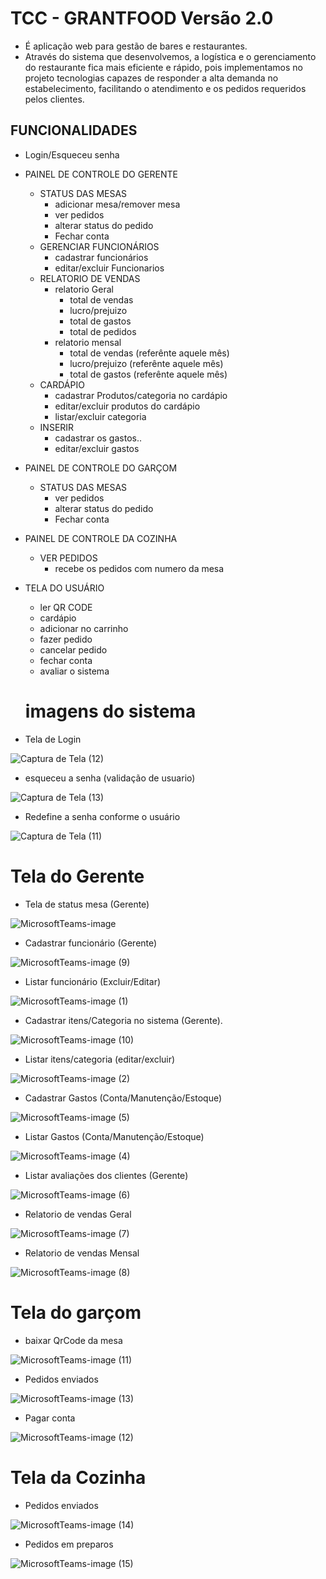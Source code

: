 
# TCC - GRANTFOOD Versão 2.0
  - É aplicação web para gestão de bares e restaurantes.
  - Através do sistema que desenvolvemos, a logística e o gerenciamento do restaurante fica mais eficiente e rápido, pois implementamos no projeto tecnologias capazes de responder a alta demanda no estabelecimento, facilitando o atendimento e os pedidos requeridos pelos clientes.
 
## FUNCIONALIDADES

- Login/Esqueceu senha
- PAINEL DE CONTROLE DO GERENTE 
  - STATUS DAS MESAS
    - adicionar mesa/remover mesa
    - ver pedidos
    - alterar status do pedido
    - Fechar conta
  - GERENCIAR FUNCIONÁRIOS
    - cadastrar funcionários
    - editar/excluir Funcionarios
  - RELATORIO DE VENDAS
    - relatorio Geral
      - total de vendas
      - lucro/prejuizo
      - total de gastos
      - total de pedidos
    - relatorio mensal
      - total de vendas (referênte aquele mês)
      - lucro/prejuizo (referênte aquele mês)
      - total de gastos (referênte aquele mês)
  - CARDÁPIO
    - cadastrar Produtos/categoria no cardápio
    - editar/excluir produtos do cardápio
    - listar/excluir categoria
  - INSERIR
    - cadastrar os gastos..
    - editar/excluir gastos
- PAINEL DE CONTROLE DO GARÇOM
  - STATUS DAS MESAS
    - ver pedidos
    - alterar status do pedido 
    - Fechar conta
- PAINEL DE CONTROLE DA COZINHA
  - VER PEDIDOS 
    - recebe os pedidos com numero da mesa
- TELA DO USUÁRIO
  - ler QR CODE 
  - cardápio
  - adicionar no carrinho 
  - fazer pedido
  - cancelar pedido
  - fechar conta
  - avaliar o sistema 
  
  # imagens do sistema
  
 - Tela de Login
  
  ![Captura de Tela (12)](https://user-images.githubusercontent.com/85001629/175430011-ebe1e699-6b57-44b6-9c1d-3fc3df4408f6.png)
  
  - esqueceu a senha (validação de usuario)
  
  ![Captura de Tela (13)](https://user-images.githubusercontent.com/85001629/175430012-1bc09796-a4c5-419e-9ee0-a630a5dc0b96.png)
  
  - Redefine a senha conforme o usuário
  
  ![Captura de Tela (11)](https://user-images.githubusercontent.com/85001629/175430010-73cad1c3-b5d1-4511-a307-9e57992604b1.png)

  # Tela do Gerente
  
- Tela de status mesa (Gerente)

![MicrosoftTeams-image](https://user-images.githubusercontent.com/85001629/175424384-77e4322c-8c63-489e-a347-745d8404be32.png)

- Cadastrar funcionário (Gerente)

![MicrosoftTeams-image (9)](https://user-images.githubusercontent.com/85001629/175424361-0ff843a6-46e5-449a-87c5-2a588e608a58.png)

- Listar funcionário (Excluir/Editar)

![MicrosoftTeams-image (1)](https://user-images.githubusercontent.com/85001629/175424381-cdf21aba-30ee-4c1e-b7f8-0d4bc78ffe22.png)

- Cadastrar itens/Categoria no sistema (Gerente).

![MicrosoftTeams-image (10)](https://user-images.githubusercontent.com/85001629/175424360-d2139f84-7f4e-458c-b765-7e263bfc7877.png)

- Listar itens/categoria (editar/excluir)

![MicrosoftTeams-image (2)](https://user-images.githubusercontent.com/85001629/175424378-e7d54fc4-ca53-4305-955b-1ba6e7b71b2b.png)

- Cadastrar Gastos (Conta/Manutenção/Estoque)

![MicrosoftTeams-image (5)](https://user-images.githubusercontent.com/85001629/175424371-57e7b35c-5ad1-4ed2-bb2d-88c979752360.png)

- Listar Gastos (Conta/Manutenção/Estoque)

![MicrosoftTeams-image (4)](https://user-images.githubusercontent.com/85001629/175424374-0c8fbf16-1a8b-4608-98c3-4d5a717d9a99.png)

- Listar avaliações dos clientes (Gerente)

![MicrosoftTeams-image (6)](https://user-images.githubusercontent.com/85001629/175424368-8814aea6-abd0-484e-8324-f1f6c597d96c.png)

- Relatorio de vendas Geral

![MicrosoftTeams-image (7)](https://user-images.githubusercontent.com/85001629/175424367-8d15a341-08d2-4460-a184-acb8b5a407b3.png)

- Relatorio de vendas Mensal

![MicrosoftTeams-image (8)](https://user-images.githubusercontent.com/85001629/175424364-fca92eb0-43a1-430e-9561-f2ae516b5943.png)

# Tela do garçom

- baixar QrCode da mesa

![MicrosoftTeams-image (11)](https://user-images.githubusercontent.com/85001629/175427456-6c4ee15c-ae31-4032-8209-31a25b5ff96a.png)

- Pedidos enviados

![MicrosoftTeams-image (13)](https://user-images.githubusercontent.com/85001629/175427453-85549c15-bdc0-4aa2-9b73-ac39a910af14.png)

- Pagar conta

![MicrosoftTeams-image (12)](https://user-images.githubusercontent.com/85001629/175427454-6453cbd9-11ff-43b4-ac0c-3c584751e872.png)

# Tela da Cozinha

- Pedidos enviados

![MicrosoftTeams-image (14)](https://user-images.githubusercontent.com/85001629/175427452-82a59ffb-d5be-4b86-a7ad-eecc95aa2209.png)

- Pedidos em preparos

![MicrosoftTeams-image (15)](https://user-images.githubusercontent.com/85001629/175427451-eb9b98cb-a372-441e-a6be-f98bebc51802.png)



  
